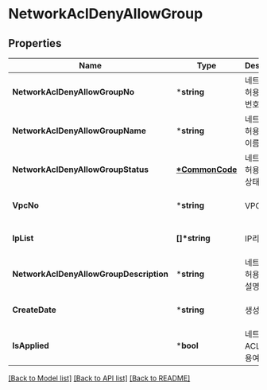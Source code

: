 # NetworkAclDenyAllowGroup

## Properties
Name | Type | Description | Notes
------------ | ------------- | ------------- | -------------
**NetworkAclDenyAllowGroupNo** | ***string** | 네트워크ACL허용차단그룹번호 | [optional] [default to null]
**NetworkAclDenyAllowGroupName** | ***string** | 네트워크ACL허용차단그룹이름 | [optional] [default to null]
**NetworkAclDenyAllowGroupStatus** | **[*CommonCode](CommonCode.md)** | 네트워크ACL허용차단그룹상태 | [optional] [default to null]
**VpcNo** | ***string** | VPC번호 | [optional] [default to null]
**IpList** | **[]\*string** | IP리스트 | [optional] [default to null]
**NetworkAclDenyAllowGroupDescription** | ***string** | 네트워크ACL허용차단그룹설명 | [optional] [default to null]
**CreateDate** | ***string** | 생성일시 | [optional] [default to null]
**IsApplied** | ***bool** | 네트워크ACLRule적용여부 | [optional] [default to null]

[[Back to Model list]](../README.md#documentation-for-models) [[Back to API list]](../README.md#documentation-for-api-endpoints) [[Back to README]](../README.md)


